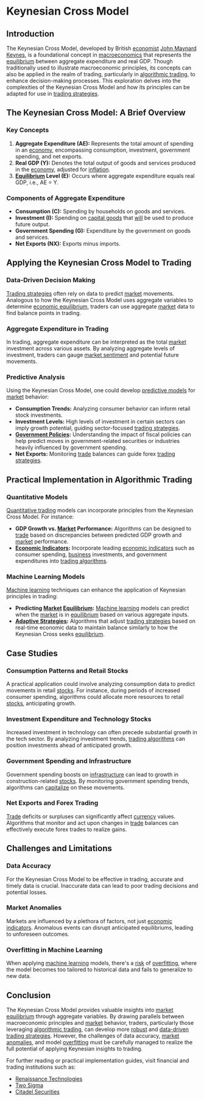 # Keynesian Cross Model

## Introduction
The Keynesian Cross Model, developed by British [economist](../e/economist.md) [John Maynard Keynes](../j/john_maynard_keynes.md), is a foundational concept in [macroeconomics](../m/macroeconomics.md) that represents the [equilibrium](../e/equilibrium.md) between aggregate expenditure and real GDP. Though traditionally used to illustrate macroeconomic principles, its concepts can also be applied in the realm of trading, particularly in [algorithmic trading](../a/algorithmic_trading.md), to enhance decision-making processes. This exploration delves into the complexities of the Keynesian Cross Model and how its principles can be adapted for use in [trading strategies](../t/trading_strategies.md).

## The Keynesian Cross Model: A Brief Overview

### Key Concepts
1. **Aggregate Expenditure (AE):** Represents the total amount of spending in an [economy](../e/economy.md), encompassing consumption, investment, government spending, and net exports.
2. **Real GDP (Y):** Denotes the total output of goods and services produced in the [economy](../e/economy.md), adjusted for [inflation](../i/inflation.md).
3. **[Equilibrium](../e/equilibrium.md) Level (E):** Occurs where aggregate expenditure equals real GDP, i.e., AE = Y.

### Components of Aggregate Expenditure
- **Consumption (C):** Spending by households on goods and services.
- **Investment (I):** Spending on [capital goods](../c/capital_goods.md) that [will](../w/will.md) be used to produce future output.
- **Government Spending (G):** Expenditure by the government on goods and services.
- **Net Exports (NX):** Exports minus imports.

## Applying the Keynesian Cross Model to Trading

### Data-Driven Decision Making
[Trading strategies](../t/trading_strategies.md) often rely on data to predict [market](../m/market.md) movements. Analogous to how the Keynesian Cross Model uses aggregate variables to determine [economic equilibrium](../e/economic_equilibrium.md), traders can use aggregate [market](../m/market.md) data to find balance points in trading.

### Aggregate Expenditure in Trading
In trading, aggregate expenditure can be interpreted as the total [market](../m/market.md) investment across various assets. By analyzing aggregate levels of investment, traders can gauge [market sentiment](../m/market_sentiment.md) and potential future movements.

### Predictive Analysis
Using the Keynesian Cross Model, one could develop [predictive models](../p/predictive_models_in_trading.md) for [market](../m/market.md) behavior:
- **Consumption Trends:** Analyzing consumer behavior can inform retail stock investments.
- **Investment Levels:** High levels of investment in certain sectors can imply growth potential, guiding sector-focused [trading strategies](../t/trading_strategies.md).
- **[Government Policies](../g/government_policies_in_trading.md):** Understanding the impact of fiscal policies can help predict moves in government-related securities or industries heavily influenced by government spending.
- **Net Exports:** Monitoring [trade](../t/trade.md) balances can guide forex [trading strategies](../t/trading_strategies.md).

## Practical Implementation in Algorithmic Trading

### Quantitative Models
[Quantitative trading](../q/quantitative_trading.md) models can incorporate principles from the Keynesian Cross Model. For instance:
- **GDP Growth vs. [Market](../m/market.md) Performance:** Algorithms can be designed to [trade](../t/trade.md) based on discrepancies between predicted GDP growth and [market](../m/market.md) performance.
- **[Economic Indicators](../e/economic_indicators.md):** Incorporate leading [economic indicators](../e/economic_indicators.md) such as consumer spending, [business](../b/business.md) investments, and government expenditures into [trading algorithms](../t/trading_algorithms.md).

### Machine Learning Models
[Machine learning](../m/machine_learning.md) techniques can enhance the application of Keynesian principles in trading:
- **Predicting [Market](../m/market.md) [Equilibrium](../e/equilibrium.md):** [Machine learning](../m/machine_learning.md) models can predict when the [market](../m/market.md) is in [equilibrium](../e/equilibrium.md) based on various aggregate inputs.
- **[Adaptive Strategies](../a/adaptive_strategies.md):** Algorithms that adjust [trading strategies](../t/trading_strategies.md) based on real-time economic data to maintain balance similarly to how the Keynesian Cross seeks [equilibrium](../e/equilibrium.md).

## Case Studies

### Consumption Patterns and Retail Stocks
A practical application could involve analyzing consumption data to predict movements in retail [stocks](../s/stock.md). For instance, during periods of increased consumer spending, algorithms could allocate more resources to retail [stocks](../s/stock.md), anticipating growth.

### Investment Expenditure and Technology Stocks
Increased investment in technology can often precede substantial growth in the tech sector. By analyzing investment trends, [trading algorithms](../t/trading_algorithms.md) can position investments ahead of anticipated growth.

### Government Spending and Infrastructure
Government spending boosts on [infrastructure](../i/infrastructure.md) can lead to growth in construction-related [stocks](../s/stock.md). By monitoring government spending trends, algorithms can [capitalize](../c/capitalize.md) on these movements.

### Net Exports and Forex Trading
[Trade](../t/trade.md) deficits or surpluses can significantly affect [currency](../c/currency.md) values. Algorithms that monitor and act upon changes in [trade](../t/trade.md) balances can effectively execute forex trades to realize gains.

## Challenges and Limitations

### Data Accuracy
For the Keynesian Cross Model to be effective in trading, accurate and timely data is crucial. Inaccurate data can lead to poor trading decisions and potential losses.

### Market Anomalies
Markets are influenced by a plethora of factors, not just [economic indicators](../e/economic_indicators.md). Anomalous events can disrupt anticipated equilibriums, leading to unforeseen outcomes.

### Overfitting in Machine Learning
When applying [machine learning](../m/machine_learning.md) models, there's a [risk](../r/risk.md) of [overfitting](../o/overfitting.md), where the model becomes too tailored to historical data and fails to generalize to new data.

## Conclusion
The Keynesian Cross Model provides valuable insights into [market](../m/market.md) [equilibrium](../e/equilibrium.md) through aggregate variables. By drawing parallels between macroeconomic principles and [market](../m/market.md) behavior, traders, particularly those leveraging [algorithmic trading](../a/algorithmic_trading.md), can develop more [robust](../r/robust.md) and [data-driven trading strategies](../d/data-driven_trading_strategies.md). However, the challenges of data accuracy, [market anomalies](../m/market_anomalies.md), and model [overfitting](../o/overfitting.md) must be carefully managed to realize the full potential of applying Keynesian insights to trading. 

For further reading or practical implementation guides, visit financial and trading institutions such as:
- [Renaissance Technologies](https://www.rentec.com/)
- [Two Sigma](https://www.twosigma.com/)
- [Citadel Securities](https://www.citadelsecurities.com/)

